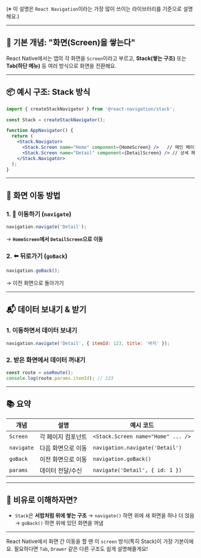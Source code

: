 (※ 이 설명은 `React Navigation`이라는 가장 많이 쓰이는 라이브러리를 기준으로 설명해요.)

---

## 🎯 기본 개념: "화면(Screen)을 쌓는다"

React Native에서는 앱의 각 화면을 `Screen`이라고 부르고,
**Stack(쌓는 구조)** 또는 **Tab(하단 메뉴)** 등 여러 방식으로 화면을 전환해요.

---

## 📦 예시 구조: Stack 방식

```jsx
import { createStackNavigator } from '@react-navigation/stack';

const Stack = createStackNavigator();

function AppNavigator() {
  return (
    <Stack.Navigator>
      <Stack.Screen name="Home" component={HomeScreen} />   // 메인 페이지
      <Stack.Screen name="Detail" component={DetailScreen} /> // 상세 페이지
    </Stack.Navigator>
  );
}
```

---

## 🚀 화면 이동 방법

### 1. 🔄 이동하기 (`navigate`)

```js
navigation.navigate('Detail');
```

→ **`HomeScreen`에서 `DetailScreen`으로 이동**

### 2. ⬅️ 뒤로가기 (`goBack`)

```js
navigation.goBack();
```

→ 이전 화면으로 돌아가기

---

## 📬 데이터 보내기 & 받기

### 1. 이동하면서 데이터 보내기

```js
navigation.navigate('Detail', { itemId: 123, title: '바지' });
```

### 2. 받은 화면에서 데이터 꺼내기

```js
const route = useRoute();
console.log(route.params.itemId); // 123
```

---

## 📚 요약

| 개념         | 설명         | 예시 코드                              |
| ---------- | ---------- | ---------------------------------- |
| `Screen`   | 각 페이지 컴포넌트 | `<Stack.Screen name="Home" ... />` |
| `navigate` | 다음 화면으로 이동 | `navigation.navigate('Detail')`    |
| `goBack`   | 이전 화면으로 이동 | `navigation.goBack()`              |
| `params`   | 데이터 전달/수신  | `navigate('Detail', { id: 1 })`    |

---

## 🧠 비유로 이해하자면?

* `Stack`은 **서랍처럼 위에 쌓는 구조**
  → `navigate()` 하면 위에 새 화면을 하나 더 얹음
  → `goBack()` 하면 위에 있던 화면을 꺼냄

---

React Native에서 화면 간 이동을 할 땐 이 `screen` 방식(특히 Stack)이 가장 기본이에요.
필요하다면 `Tab`, `Drawer` 같은 다른 구조도 쉽게 설명해줄게요!
